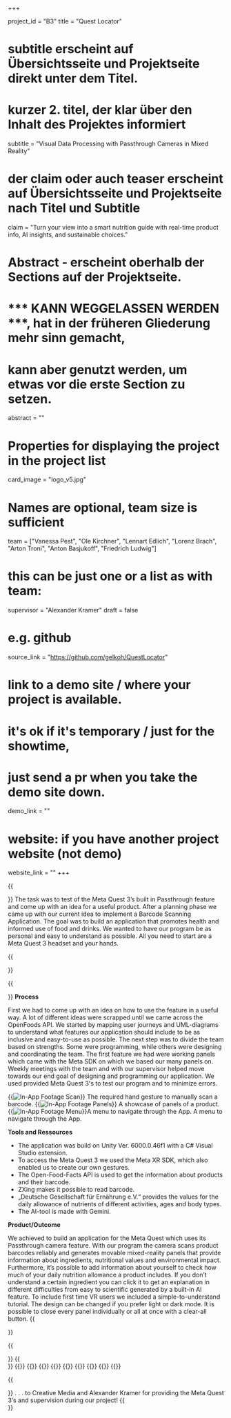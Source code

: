+++


project_id = "B3"
title = "Quest Locator"

# subtitle erscheint auf Übersichtsseite und Projektseite direkt unter dem Titel.
# kurzer 2. titel, der klar über den Inhalt des Projektes informiert
subtitle = "Visual Data Processing with Passthrough Cameras in Mixed Reality"

# der claim oder auch teaser erscheint auf Übersichtsseite und Projektseite nach Titel und Subtitle
claim = "Turn your view into a smart nutrition guide with real-time product info, AI insights, and sustainable choices."

# Abstract - erscheint oberhalb der Sections auf der Projektseite. 
# *** KANN WEGGELASSEN WERDEN ***, hat in der früheren Gliederung mehr sinn gemacht,
# kann aber genutzt werden, um etwas vor die erste Section zu setzen.
abstract = ""

# Properties for displaying the project in the project list
card_image = "logo_v5.jpg"

# Names are optional, team size is sufficient
team = ["Vanessa Pest", "Ole Kirchner", "Lennart Edlich", "Lorenz Brach", "Arton Troni", "Anton Basjukoff", "Friedrich Ludwig"]
# this can be just one or a list as with team:
supervisor = "Alexander Kramer"
draft = false


# e.g. github
source_link = "https://github.com/gelkoh/QuestLocator"
# link to a demo site / where your project is available.
# it's ok if it's temporary / just for the showtime, 
# just send a pr when you take the demo site down.
demo_link = ""
# website: if you have another project website (not demo)
website_link = ""
+++


{{<section title="Our Goal">}}
The task was to test of the Meta Quest 3’s built in Passthrough feature and come up with an idea for a useful product. After a planning phase we came up with our current idea to implement a Barcode Scanning Application. The goal was to build an application that promotes health and informed use of food and drinks. We wanted to have our program be as personal and easy to understand as possible. All you need to start are a Meta Quest 3 headset and your hands.

{{</section>}}


{{<section title="Process and Outcome">}}
**Process**

First we had to come up with an idea on how to use the feature in a useful way. A lot of different ideas were scrapped until we came across the OpenFoods API. We started by mapping user journeys and UML-diagrams to understand what features our application should include to be as inclusive and easy-to-use as possible. The next step was to divide the team based on strengths. Some were programming, while others were designing and coordinating the team. The first feature we had were working panels which came with the Meta SDK on which we based our many panels on. Weekly meetings with the team and with our supervisor helped move towards our end goal of designing and programming our application. We used provided Meta Quest 3's to test our program and to minimize errors.

{{<image src="in_app_footage_1.jpg" alt="In-App Footage Scan">}}
The required hand gesture to manually scan a barcode.
{{<image src="in_app_footage_2.jpg" alt="In-App Footage Panels">}}
A showcase of panels of a product.
{{<image src="in_app_footage_3.jpg" alt="In-App Footage Menu">}}A menu to navigate through the App.
A menu to navigate through the App.

**Tools and Ressources**

* The application was build on Unity Ver. 6000.0.46f1 with a C# Visual Studio extension.
* To access the Meta Quest 3 we used the Meta XR SDK, which also enabled us to create our own gestures.
* The Open-Food-Facts API is used to get the information about products and their barcode.
* ZXing makes it possible to read barcode.
* „Deutsche Gesellschaft für Ernährung e.V.“ provides the values for the daily allowance of nutrients of different activities, ages and body types.
* The AI-tool is made with Gemini.


**Product/Outcome**

We achieved to build an application for the Meta Quest which uses its Passthrough camera feature. With our program the camera scans product barcodes reliably and generates movable mixed-reality panels that provide information about ingredients, nutritional values and environmental impact. Furthermore, it’s possible to add information about yourself to check how much of your daily nutrition allowance a product includes. If you don’t understand a certain ingredient you can click it to get an explanation in different difficulties from easy to scientific generated by a built-in AI feature. To include first time VR users we included a simple-to-understand tutorial. The design can be changed if you prefer light or dark mode. It is possible to close every panel individually or all at once with a clear-all button.
{{</section>}}


{{<section title="Team">}}
{{</section>}}
{{<gallery>}}
{{<team-member image="vanessa.jpg" name="Vanessa">}}
{{<team-member image="ole.jpg" name="Ole">}}
{{<team-member image="lennart.jpg" name="Lennart">}}
{{<team-member image="arton.jpg" name="Arton">}}
{{<team-member image="anton.jpg" name="Anton">}}
{{<team-member image="lorenz.jpg" name="Lorenz">}}
{{<team-member image="friedrich.jpg" name="Friedrich">}}
{{</gallery>}}



{{<section title="Special Thanks">}}
. . . to Creative Media and Alexander Kramer for providing the Meta Quest 3‘s and supervision during our project!
{{</section>}}